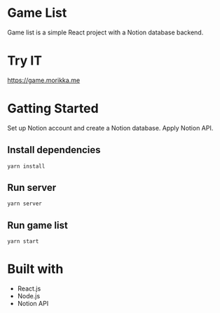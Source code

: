 # Game List

Game list is a simple React project with a Notion database backend.

# Try IT

https://game.morikka.me

# Gatting Started

Set up Notion account and create a Notion database. Apply Notion API.

## Install dependencies

`yarn install`

## Run server

`yarn server`

## Run game list

`yarn start`

# Built with
+ React.js
+ Node.js
+ Notion API